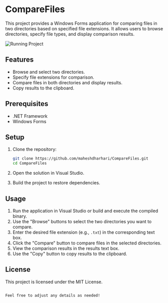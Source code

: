 # CompareFiles

This project provides a Windows Forms application for comparing files in two directories based on specified file extensions. It allows users to browse directories, specify file types, and display comparison results.

![Running Project](https://res.cloudinary.com/maheshdharhari/image/upload/v1726815281/Blog/compareFilesInDirectories.png)


## Features

- Browse and select two directories.
- Specify file extensions for comparison.
- Compare files in both directories and display results.
- Copy results to the clipboard.

## Prerequisites

- .NET Framework
- Windows Forms

## Setup

1. Clone the repository:
   ```bash
   git clone https://github.com/maheshdharhari/CompareFiles.git
   cd CompareFiles
   ```

2. Open the solution in Visual Studio.

3. Build the project to restore dependencies.

## Usage

1. Run the application in Visual Studio or build and execute the compiled binary.
2. Use the "Browse" buttons to select the two directories you want to compare.
3. Enter the desired file extension (e.g., `.txt`) in the corresponding text box.
4. Click the "Compare" button to compare files in the selected directories.
5. View the comparison results in the results text box.
6. Use the "Copy" button to copy results to the clipboard.

## License

This project is licensed under the MIT License.
```

Feel free to adjust any details as needed!
